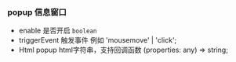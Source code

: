 ### popup 信息窗口

  - enable 是否开启 `boolean`
  - triggerEvent 触发事件 例如 'mousemove' | 'click';
  - Html popup html字符串，支持回调函数  (properties: any) => string;
